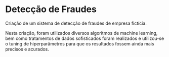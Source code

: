 # Detecção de Fraudes

Criação de um sistema de detecção de fraudes de empresa fictícia.

Nesta criação, foram utilizados diversos algoritmos de machine learning, bem como tratamentos de dados sofisticados foram realizados e utilizou-se o tuning de hiperparâmetros para que os resultados fossem ainda mais precisos e acurados.

